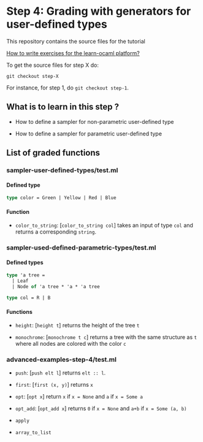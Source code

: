 # Step 4: Grading with generators for user-defined types

This repository contains the source files for the tutorial

[How to write exercises for the learn-ocaml platform?](https://github.com/ocaml-sf/learn-ocaml/blob/master/docs/howto-write-exercises.md)

To get the source files for step X do:
```
git checkout step-X
```

For instance, for step 1, do `git checkout step-1`.

## What is to learn in this step ?

* How to define a sampler for non-parametric user-defined type

* How to define a sampler for parametric user-defined type

## List of graded functions

### sampler-user-defined-types/test.ml

#### Defined type

``` ocaml
type color = Green | Yellow | Red | Blue
```
#### Function

* `color_to_string`: [`color_to_string col`] takes an input of type `col` and returns a corresponding `string`.

### sampler-used-defined-parametric-types/test.ml

#### Defined types
```ocaml
type 'a tree =
  | Leaf
  | Node of 'a tree * 'a * 'a tree

type col = R | B
```
#### Functions

* `height`: [`height t`] returns the height of the tree `t`

* `monochrome`: [`monochrome t c`] returns a tree with the same structure as `t` where all nodes are colored with the color `c`

### advanced-examples-step-4/test.ml

* `push`: [`push elt l`] returns `elt :: l`.

* `first`: [`first (x, y)`] returns `x`

* `opt`: [`opt x`] return `x` if `x = None` and `a` if `x = Some a`

* `opt_add`: [`opt_add x`] returns `0` if `x = None` and `a+b` if `x = Some (a, b)`

* `apply`

* `array_to_list`
